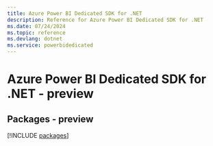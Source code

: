 ```yaml
---
title: Azure Power BI Dedicated SDK for .NET
description: Reference for Azure Power BI Dedicated SDK for .NET
ms.date: 07/24/2024
ms.topic: reference
ms.devlang: dotnet
ms.service: powerbidedicated
---
```

# Azure Power BI Dedicated SDK for .NET - preview
## Packages - preview
[!INCLUDE [packages](power-bi-dedicated-index.md)]